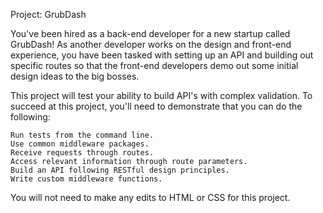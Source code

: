 Project: GrubDash

You've been hired as a back-end developer for a new startup called GrubDash! As another developer works on the design and front-end experience, you have been tasked with setting up an API and building out specific routes so that the front-end developers demo out some initial design ideas to the big bosses.

This project will test your ability to build API's with complex validation. To succeed at this project, you'll need to demonstrate that you can do the following:

    Run tests from the command line.
    Use common middleware packages.
    Receive requests through routes.
    Access relevant information through route parameters.
    Build an API following RESTful design principles.
    Write custom middleware functions.

You will not need to make any edits to HTML or CSS for this project.

